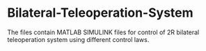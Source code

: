 # Bilateral-Teleoperation-System
The files contain MATLAB SIMULINK files for control of 2R bilateral teleoperation system using different control laws. 
